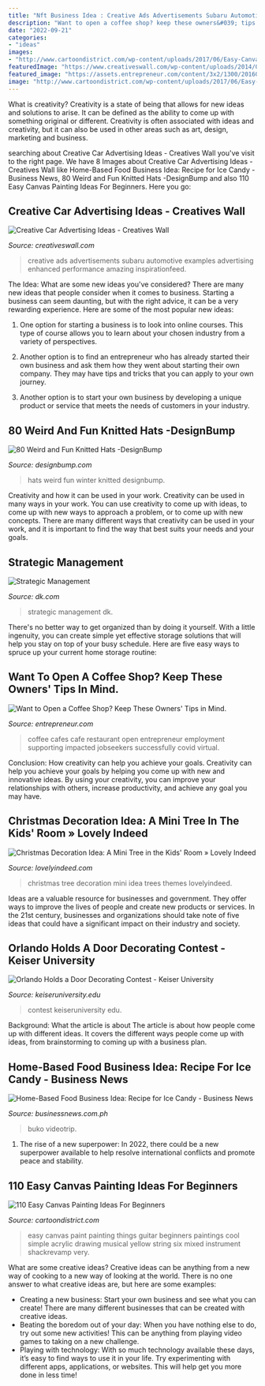 ```yaml
---
title: "Nft Business Idea : Creative Ads Advertisements Subaru Automotive Examples Advertising Enhanced Performance Amazing Inspirationfeed"
description: "Want to open a coffee shop? keep these owners&#039; tips in mind."
date: "2022-09-21"
categories:
- "ideas"
images:
- "http://www.cartoondistrict.com/wp-content/uploads/2017/06/Easy-Canvas-Painting-Ideas-For-Beginners29.jpg"
featuredImage: "https://www.creativeswall.com/wp-content/uploads/2014/06/Performance-Enhanced-o-e1402146593188.jpg"
featured_image: "https://assets.entrepreneur.com/content/3x2/1300/20160607153126-coffee-cafe-breaks-food-eating-espresso-restaurant-relaxation.jpeg"
image: "http://www.cartoondistrict.com/wp-content/uploads/2017/06/Easy-Canvas-Painting-Ideas-For-Beginners29.jpg"
---
```



What is creativity?
Creativity is a state of being that allows for new ideas and solutions to arise. It can be defined as the ability to come up with something original or different. Creativity is often associated with ideas and creativity, but it can also be used in other areas such as art, design, marketing and business.

	

		
searching about Creative Car Advertising Ideas - Creatives Wall you've visit to the right page. We have 8 Images about Creative Car Advertising Ideas - Creatives Wall like Home-Based Food Business Idea: Recipe for Ice Candy - Business News, 80 Weird and Fun Knitted Hats -DesignBump and also 110 Easy Canvas Painting Ideas For Beginners. Here you go:
		
    
## Creative Car Advertising Ideas - Creatives Wall

<img loading=lazy src="https://www.creativeswall.com/wp-content/uploads/2014/06/Performance-Enhanced-o-e1402146593188.jpg" onerror="this.onerror=null;this.src='https://tse3.mm.bing.net/th?id=OIP.eaRA2r2lq8n_QBRTqssyYQHaEI&amp;pid=15.1';" alt="Creative Car Advertising Ideas - Creatives Wall">

_Source: creativeswall.com_

>creative ads advertisements subaru automotive examples advertising enhanced performance amazing inspirationfeed. 

	

The Idea: What are some new ideas you've considered?
There are many new ideas that people consider when it comes to business. Starting a business can seem daunting, but with the right advice, it can be a very rewarding experience. Here are some of the most popular new ideas:
1. One option for starting a business is to look into online courses. This type of course allows you to learn about your chosen industry from a variety of perspectives.

2. Another option is to find an entrepreneur who has already started their own business and ask them how they went about starting their own company. They may have tips and tricks that you can apply to your own journey.

3. Another option is to start your own business by developing a unique product or service that meets the needs of customers in your industry.

    
## 80 Weird And Fun Knitted Hats -DesignBump

<img loading=lazy src="https://cdn.designbump.com/wp-content/uploads/2014/12/winter-hats-64.jpg" onerror="this.onerror=null;this.src='https://tse4.mm.bing.net/th?id=OIP.OgsWAsvH6f-zugjX7NZ1lgHaIQ&amp;pid=15.1';" alt="80 Weird and Fun Knitted Hats -DesignBump">

_Source: designbump.com_

>hats weird fun winter knitted designbump. 

	

Creativity and how it can be used in your work.
Creativity can be used in many ways in your work. You can use creativity to come up with ideas, to come up with new ways to approach a problem, or to come up with new concepts. There are many different ways that creativity can be used in your work, and it is important to find the way that best suits your needs and your goals.

    
## Strategic Management

<img loading=lazy src="https://res.cloudinary.com/dk-hub/t_pp-cover-desktop-2x,f_auto/DK/46ff21d4c46443278d7a1f6b1cd0c439/ff66d0c2cf9244e0a8884e73c6aa3c29.jpg" onerror="this.onerror=null;this.src='https://tse2.mm.bing.net/th?id=OIP.8D7YMQ53jd8YmOpnQzX6YAHaKl&amp;pid=15.1';" alt="Strategic Management">

_Source: dk.com_

>strategic management dk. 

	

There's no better way to get organized than by doing it yourself. With a little ingenuity, you can create simple yet effective storage solutions that will help you stay on top of your busy schedule. Here are five easy ways to spruce up your current home storage routine: 

    
## Want To Open A Coffee Shop? Keep These Owners&#039; Tips In Mind.

<img loading=lazy src="https://assets.entrepreneur.com/content/3x2/1300/20160607153126-coffee-cafe-breaks-food-eating-espresso-restaurant-relaxation.jpeg" onerror="this.onerror=null;this.src='https://tse2.mm.bing.net/th?id=OIP.5D59BU1xhpfEcB_KV0JbmAHaE8&amp;pid=15.1';" alt="Want to Open a Coffee Shop? Keep These Owners&#039; Tips in Mind.">

_Source: entrepreneur.com_

>coffee cafes cafe restaurant open entrepreneur employment supporting impacted jobseekers successfully covid virtual. 

	

Conclusion: How creativity can help you achieve your goals.
Creativity can help you achieve your goals by helping you come up with new and innovative ideas. By using your creativity, you can improve your relationships with others, increase productivity, and achieve any goal you may have.

    
## Christmas Decoration Idea: A Mini Tree In The Kids&#039; Room » Lovely Indeed

<img loading=lazy src="https://lovelyindeed.com/wp-content/uploads/2017/12/christmas-decoration-idea-kids-room-tree-1-scaled.jpg" onerror="this.onerror=null;this.src='https://tse3.mm.bing.net/th?id=OIP.Hhr1LFjJu09dOAChOZ_IOQHaLG&amp;pid=15.1';" alt="Christmas Decoration Idea: A Mini Tree in the Kids&#039; Room » Lovely Indeed">

_Source: lovelyindeed.com_

>christmas tree decoration mini idea trees themes lovelyindeed. 

	

Ideas are a valuable resource for businesses and government. They offer ways to improve the lives of people and create new products or services. In the 21st century, businesses and organizations should take note of five ideas that could have a significant impact on their industry and society.

    
## Orlando Holds A Door Decorating Contest - Keiser University

<img loading=lazy src="https://www.keiseruniversity.edu/wp-content/uploads/2015/12/Door-decorating-contest-Dec.-2015-2-576x1024.jpg" onerror="this.onerror=null;this.src='https://tse2.mm.bing.net/th?id=OIP.DWkuhyzF0lxzU8My-SgPLgHaNK&amp;pid=15.1';" alt="Orlando Holds a Door Decorating Contest - Keiser University">

_Source: keiseruniversity.edu_

>contest keiseruniversity edu. 

	

Background: What the article is about
The article is about how people come up with different ideas. It covers the different ways people come up with ideas, from brainstorming to coming up with a business plan.

    
## Home-Based Food Business Idea: Recipe For Ice Candy - Business News

<img loading=lazy src="https://www.businessnews.com.ph/wp-content/uploads/2017/04/ice-candy-recipe.jpg" onerror="this.onerror=null;this.src='https://tse3.mm.bing.net/th?id=OIP.wZXlCBX8HFQ-ZeW0Px3algHaEK&amp;pid=15.1';" alt="Home-Based Food Business Idea: Recipe for Ice Candy - Business News">

_Source: businessnews.com.ph_

>buko videotrip. 

	

1. The rise of a new superpower: In 2022, there could be a new superpower available to help resolve international conflicts and promote peace and stability.

    
## 110 Easy Canvas Painting Ideas For Beginners

<img loading=lazy src="http://www.cartoondistrict.com/wp-content/uploads/2017/06/Easy-Canvas-Painting-Ideas-For-Beginners29.jpg" onerror="this.onerror=null;this.src='https://tse4.mm.bing.net/th?id=OIP.QMaIBVW1rbOY_X0HlxaspgHaLb&amp;pid=15.1';" alt="110 Easy Canvas Painting Ideas For Beginners">

_Source: cartoondistrict.com_

>easy canvas paint painting things guitar beginners paintings cool simple acrylic drawing musical yellow string six mixed instrument shackrevamp very. 

	

What are some creative ideas?
Creative ideas can be anything from a new way of cooking to a new way of looking at the world. There is no one answer to what creative ideas are, but here are some examples: 
- Creating a new business: Start your own business and see what you can create! There are many different businesses that can be created with creative ideas.
- Beating the boredom out of your day: When you have nothing else to do, try out some new activities! This can be anything from playing video games to taking on a new challenge.
- Playing with technology: With so much technology available these days, it’s easy to find ways to use it in your life. Try experimenting with different apps, applications, or websites. This will help get you more done in less time!

